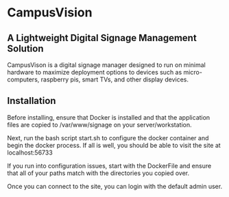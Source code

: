 # CampusVision
## A Lightweight Digital Signage Management Solution
CampusVison is a digital signage manager designed to run on minimal hardware to maximize deployment options to devices such as micro-computers, raspberry pis, smart TVs, and other display devices.

## Installation
Before installing, ensure that Docker is installed and that the application files are copied to /var/www/signage on your server/workstation.

Next, run the bash script start.sh to configure the docker container and begin the docker process. If all is well, you should be able to visit the site at localhost:56733

If you run into configuration issues, start with the DockerFile and ensure that all of your paths match with the directories you copied over.

Once you can connect to the site, you can login with the default admin user.
